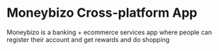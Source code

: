 # Moneybizo Cross-platform App
Moneybizo is a banking + ecommerce services app where people can register their account and get rewards and do shopping

